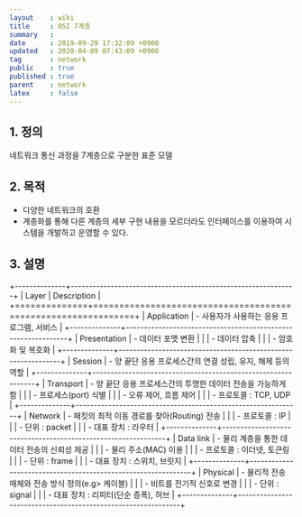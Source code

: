 ```yaml
---
layout    : wiki
title     : OSI 7계층
summary   : 
date      : 2019-09-29 17:32:09 +0900
updated   : 2020-04-09 07:43:09 +0900
tag       : network
public    : true
published : true
parent    : network
latex     : false
---
```


## 1. 정의
네트워크 통신 과정을 7계층으로 구분한 표준 모델

## 2. 목적 
- 다양한 네트워크의 호환
- 계층화를 통해 다른 계층의 세부 구현 내용을 모르더라도 인터페이스를 이용하여 시스템을 개발하고 운영할 수 있다.

## 3. 설명
+--------------+--------------------------------------------------------------+
| Layer        | Description                                                  |
+==============+==============================================================+
| Application  | - 사용자가 사용하는 응용 프로그램, 서비스                    |
+--------------+--------------------------------------------------------------+
| Presentation | - 데이터 포맷 변환                                           |
|              | - 데이터 압축                                                |
|              | - 암호화 및 복호화                                           |
+--------------+--------------------------------------------------------------+
| Session      | - 양 끝단 응용 프로세스간의 연결 성립, 유지, 해제 등의 역할  |
+--------------+--------------------------------------------------------------+
| Transport    | - 양 끝단 응용 프로세스간의 투명한 데이터 전송을 가능하게 함 |
|              | - 프로세스(port) 식별                                        |
|              | - 오류 제어, 흐름 제어                                       |
|              | - 프로토콜 : TCP, UDP                                        |
+--------------+--------------------------------------------------------------+
| Network      | - 패킷의 최적 이동 경로를 찾아(Routing) 전송                 |
|              | - 프로토콜 : IP                                              |
|              | - 단위 : packet                                              |
|              | - 대표 장치 : 라우터                                         |
+--------------+--------------------------------------------------------------+
| Data link    | - 물리 계층을 통한 데이터 전송의 신뢰성 제공                 |
|              | - 물리 주소(MAC) 이용                                        |
|              | - 프로토콜 : 이더넷, 토큰링                                  |
|              | - 단위 : frame                                               |
|              | - 대표 장치 : 스위치, 브릿지                                 |
+--------------+--------------------------------------------------------------+
| Physical     | - 물리적 전송 매체와 전송 방식 정의(e.g> 케이블)             |
|              | - 비트를 전기적 신호로 변경                                  |
|              | - 단위 : signal                                              |
|              | - 대표 장치 : 리피터(단순 증폭), 허브                        |
+--------------+--------------------------------------------------------------+

